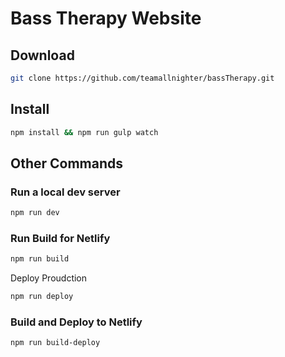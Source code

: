 # Bass Therapy Website

## Download 

```bash
git clone https://github.com/teamallnighter/bassTherapy.git
```

## Install 

```bash
npm install && npm run gulp watch
```

## Other Commands

### Run a local dev server

```bash
npm run dev
```

### Run Build for Netlify

```bash
npm run build
```

Deploy Proudction

```bash
npm run deploy
```

### Build and Deploy to Netlify

```bash
npm run build-deploy
```
